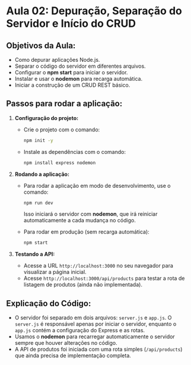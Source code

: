 # Aula 02: Depuração, Separação do Servidor e Início do CRUD

## Objetivos da Aula:
- Como depurar aplicações Node.js.
- Separar o código do servidor em diferentes arquivos.
- Configurar o **npm start** para iniciar o servidor.
- Instalar e usar o **nodemon** para recarga automática.
- Iniciar a construção de um CRUD REST básico.

## Passos para rodar a aplicação:

1. **Configuração do projeto:**
   - Crie o projeto com o comando:
     ```bash
     npm init -y
     ```
   - Instale as dependências com o comando:
     ```bash
     npm install express nodemon
     ```

2. **Rodando a aplicação:**
   - Para rodar a aplicação em modo de desenvolvimento, use o comando:
     ```bash
     npm run dev
     ```
     Isso iniciará o servidor com **nodemon**, que irá reiniciar automaticamente a cada mudança no código.

   - Para rodar em produção (sem recarga automática):
     ```bash
     npm start
     ```

3. **Testando a API:**
   - Acesse a URL `http://localhost:3000` no seu navegador para visualizar a página inicial.
   - Acesse `http://localhost:3000/api/products` para testar a rota de listagem de produtos (ainda não implementada).

## Explicação do Código:

- O servidor foi separado em dois arquivos: `server.js` e `app.js`. O `server.js` é responsável apenas por iniciar o servidor, enquanto o `app.js` contém a configuração do Express e as rotas.
- Usamos o **nodemon** para recarregar automaticamente o servidor sempre que houver alterações no código.
- A API de produtos foi iniciada com uma rota simples (`/api/products`) que ainda precisa de implementação completa.

